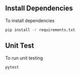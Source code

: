 

## Install Dependencies
To install dependencies

```bash
pip install -r requirements.txt
```

## Unit Test
To run unit testing

```bash
pytest
```